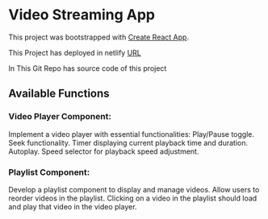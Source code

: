 # Video Streaming App

This project was bootstrapped with [Create React App](https://github.com/facebook/create-react-app).

This Project has deployed in netlify [URL](https://65e6f8172cb5b782e9639f3e--frabjous-fudge-46895a.netlify.app/)

In This Git Repo has source code of this project

## Available Functions

### Video Player Component:
Implement a video player with essential functionalities:
Play/Pause toggle.
Seek functionality.
Timer displaying current playback time and duration.
Autoplay.
Speed selector for playback speed adjustment.

### Playlist Component:
Develop a playlist component to display and manage videos.
Allow users to reorder videos in the playlist.
Clicking on a video in the playlist should load and play that video in the video player.

